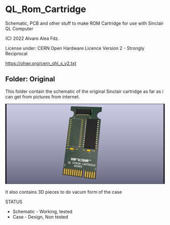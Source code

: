 # QL_Rom_Cartridge
Schematic, PCB and other stuff to make ROM Cartridge for use with Sinclair QL Computer

(C) 2022 Alvaro Alea Fdz.

License under: CERN Open Hardware Licence Version 2 - Strongly Reciprocal

https://ohwr.org/cern_ohl_s_v2.txt

## Folder: Original
This folder contain the schematic of the original Sinclair cartridge as far as i can get from pictures from internet.

![My image](original/QL_ROM_Cartridge_original.png) 

It also contains 3D pieces to do vacum form of the case

STATUS
- Schematic - Working, tested
- Case - Design, Non tested
